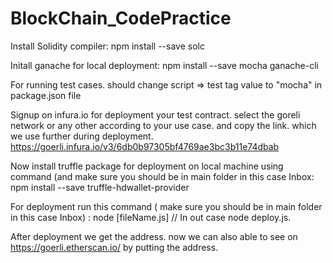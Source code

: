 # BlockChain_CodePractice

Install Solidity compiler:
   npm install --save solc

Initall ganache for local deployment:
   npm install --save mocha ganache-cli
   
For running test cases.
should change script => test tag value to "mocha" in package.json file

Signup on infura.io for deployment your test contract. select the goreli network or any other according to your use case. and copy the link. which we use further during deployment.
https://goerli.infura.io/v3/6db0b97305bf4769ae3bc3b11e74dbab

Now install truffle package for deployment on local machine using command (and make sure you should be in main folder in this case Inbox:
    npm install --save truffle-hdwallet-provider
 
For deployment run this command ( make sure you should be in main folder in this case Inbox) : 
 node [fileName.js] // In out case  node deploy.js.

After deployment we get the address. now we can also able to see on https://goerli.etherscan.io/ by putting the address.
